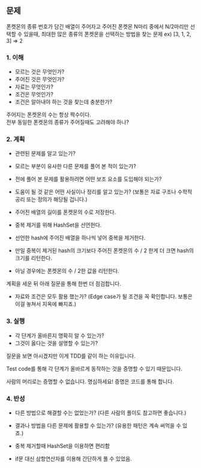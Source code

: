 ## 문제
폰켓몬의 종류 번호가 담긴 배열이 주어자고 주어진 폰켓몬 N마리 중에서 N/2마리만 선택할 수 있을때, 최대한 많은 종류의 폰켓몬을 선택하는 방법을 찾는 문제
ex) [3, 1, 2, 3] => 2 


### 1. 이해
- 모르는 것은 무엇인가?
- 주어진 것은 무엇인가?
- 자료는 무엇인가?
- 조건은 무엇인가?
- 조건은 알아내야 하는 것을 찾는데 충분한가?

주어지는 폰켓몬의 수는 항상 짝수이다.  
전부 동일한 폰켓몬의 종류가 주어질때도 고려해야 하나?  


### 2. 계획
- 관련된 문제를 알고 있는가?
- 모르는 부분이 유사한 다른 문제를 풀어 본 적이 있는가?
- 전에 풀어 본 문제를 활용하려면 어떤 보조 요소를 도입해야 되는가?
- 도움이 될 것 같은 어떤 사실이나 정리를 알고 있는가? (보통은 자료 구조나 수학적 공리 또는 정의가 해당될 겁니다.)

- 주어진 배열의 길이를 폰켓몬의 수로 저장한다.
- 중복 제거를 위해 HashSet을 선언헌다.
- 선언한 hash에 주어진 배열을 하나씩 넣어 중복을 제거한다.
- 만일 중복이 제거된 hash의 크기보다 주어진 폰켓몬의 수 / 2 한게 더 크면 hash의 크기를 리턴한다.
- 아닐 경우에는 폰켓몬의 수 / 2한 값을 리턴한다.

계획을 세운 뒤 아래 질문을 통해 한번 더 점검합니다.

- 자료와 조건은 모두 활용 했는가? (Edge case가 될 조건을 꼭 확인합니다. 보통은 이걸 놓쳐서 지옥에 빠지죠.)

### 3. 실행
- 각 단계가 올바른지 명확히 알 수 있는가?
- 그것이 옳다는 것을 설명할 수 있는가?

질문을 보면 아시겠지만 이게 TDD를 같이 하는 이유입니다.

Test code를 통해 각 단계가 올바르게 동작하는 것을 증명할 수 있기 때문입니다.

사람의 머리로는 증명할 수 없습니다. 명심하세요! 증명은 코드를 통해 합니다.

### 4. 반성
- 다른 방법으로 해결할 수는 없었는가? (다른 사람의 풀이도 참고하면 좋습니다.)
- 결과나 방법을 다른 문제에 활용할 수 있는가? (유용한 패턴은 계속 써먹을 수 있죠.)

- 중복 제거할때 HashSet을 이용하면 편리함
- if문 대신 삼항연산자를 이용해 간단하게 풀 수 있었음.
